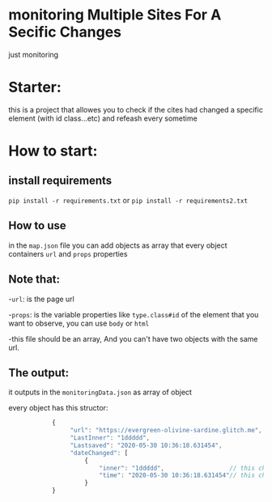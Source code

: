# monitoring Multiple Sites For A Secific Changes

 just monitoring

# Starter:

  this is a project that allowes you to check if the cites had changed a specific element (with id class...etc) and refeash every sometime

 
 # How to start:
 
   ## install requirements
   ``pip install -r requirements.txt``
   or
   ``pip install -r requirements2.txt``
   
   ## How to use
   in the ``map.json`` file you can add objects as array that every object containers ``url`` and ``props`` properties

   ## Note that:
   -``url``: is the page url

   -``props``: is the variable properties like ``type.class#id`` of the element that you want to observe, you can use ``body`` or ``html``

   -this file should be an array, And you can't have two objects with the same url.

   ## The output:
   it outputs in the ``monitoringData.json`` as array of object 
        
   every object has this structor:
   ```js
               { 
                    "url": "https://evergreen-olivine-sardine.glitch.me", // the url of the site
                    "LastInner": "1ddddd",                                // the last change inner
                    "Lastsaved": "2020-05-30 10:36:18.631454",            // time that the last change happen
                    "dateChanged": [                                      // array of changes            
                        {
                            "inner": "1ddddd",                  // this change inner
                            "time": "2020-05-30 10:36:18.631454"// this change when it happen
                        }
               }
   ```
